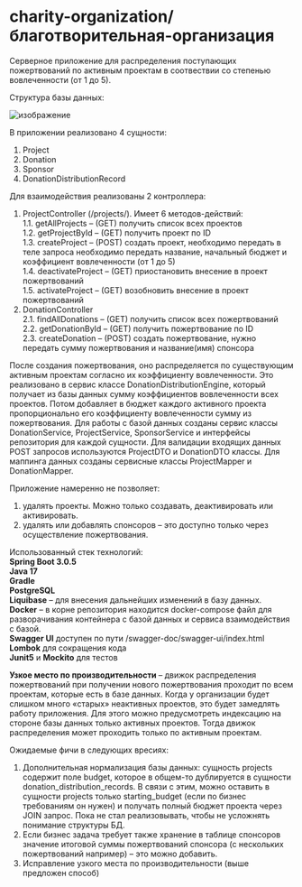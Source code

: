 # charity-organization/благотворительная-организация

Серверное приложение для распределения поступающих пожертвований по активным проектам в соотвествии со степенью вовлеченности (от 1 до 5).

Структура базы данных:
 
![изображение](https://user-images.githubusercontent.com/102044344/232735152-6d579468-a24b-462f-b17c-94ac1d1683ac.png)

В приложении реализовано 4 сущности:
1.	Project<br>
2.	Donation<br>
3.	Sponsor<br>
4.	DonationDistributionRecord<br>

Для взаимодействия реализованы 2 контроллера:<br>
1.	ProjectController (/projects/). Имеет 6 методов-действий:<br>
1.1.	getAllProjects – (GET) получить список всех проектов<br>
1.2.	getProjectById – (GET) получить проект по ID<br>
1.3.	createProject – (POST) создать проект, необходимо передать в теле запроса необходимо передать название, начальный бюджет и коэффициент вовлеченности (от 1 до 5)<br>
1.4.	 deactivateProject – (GET) приостановить внесение в проект пожертвований<br>
1.5.	activateProject – (GET) возобновить внесение в проект пожертвований<br>
2.	DonationController<br>
2.1.	findAllDonations – (GET) получить список всех пожертвований<br>
2.2.	getDonationById – (GET) получить пожертвование по ID<br>
2.3.	createDonation – (POST) создать пожертвование, нужно передать сумму пожертвования и название(имя) спонсора<br>

После создания пожертвования, оно распределяется по существующим активным проектам согласно их коэффициенту вовлеченности. Это реализовано в сервис классе DonationDistributionEngine, который получает из базы данных сумму коэффициентов вовлеченности всех проектов. Потом добавляет в бюджет каждого активного проекта пропорционально его коэффициенту вовлеченности сумму из пожертвования. 
Для работы с базой данных созданы сервис классы DonationService, ProjectService, SponsorService и интерфейсы репозитория для каждой сущности.
Для валидации входящих данных POST запросов используются ProjectDTO и DonationDTO классы. Для маппинга данных созданы сервисные классы ProjectMapper и DonationMapper.

Приложение намеренно не позволяет:
1.	удалять проекты. Можно только создавать, деактивировать или активировать.
2.	удалять или добавлять спонсоров – это доступно только через осуществление пожертвования.

Использованный стек технологий: <br>
<b>Spring Boot 3.0.5</b>
<br>
<b>Java 17</b>
<br>
<b>Gradle</b>
<br>
<b>PostgreSQL</b>
<br>
<b>Liquibase</b> – для внесения дальнейших изменений в базу данных.
<br>
<b>Docker</b> – в корне репозитория находится docker-compose файл для разворачивания контейнера с базой данных и сервиса взаимодействия с базой.
<br>
<b>Swagger UI</b> доступен по пути /swagger-doc/swagger-ui/index.html
<br>
<b>Lombok</b> для сокращения кода
<br>
<b>Junit5</b> и <b>Mockito</b> для тестов
<br>

<b>Узкое место по производительности</b> – движок распределения пожертвований при получении нового пожертвования проходит по всем проектам, которые есть в базе данных. Когда у организации будет слишком много «старых» неактивных проектов, это будет замедлять работу приложения. Для этого можно предусмотреть индексацию на стороне базы данных только активных проектов. Тогда движок распределения может проходить только по активным проектам.


Ожидаемые фичи в следующих вресиях:
1)	Дополнительная нормализация базы данных: сущность projects содержит поле budget, которое в общем-то дублируется в сущности donation_distribution_records. В связи с этим, можно оставить в сущности projects только starting_budget (если по бизнес требованиям он нужен) и получать полный бюджет проекта через JOIN запрос. Пока не стал реализовывать, чтобы не усложнять понимание структуры БД.
2)	Если бизнес задача требует также хранение в таблице спонсоров значение итоговой суммы пожертвований спонсора (с нескольких пожертвований например) – это можно добавить.
3)	Исправление узкого места по производительности (выше предложен способ)
